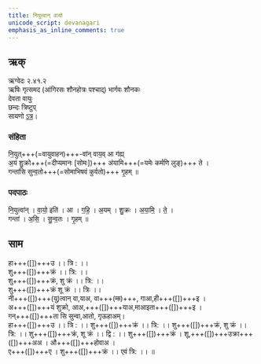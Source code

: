 ```yaml
---
title: नियुत्वान् वायो
unicode_script: devanagari  
emphasis_as_inline_comments: true
---   
```


## ऋक्
ऋग्वेदः  २.४१.२  
ऋषिः  गृत्समद (आंगिरसः शौनहोत्रः पश्चाद्) भार्गवः शौनकः  
देवता  वायुः  
छन्दः  त्रिष्टुप्  
सायणो [ऽत्र](http://192.155.224.66/stage/rigveda-samhita/describe/rikMandala/002.041.002)।

### संहिता
नि॒युत्+++(=वायुवाहन)+++-वा॑न् वाय॒व् आ ग॑ह्य्  
अ॒यं शु॒क्रो+++(=दीप्यमानः [सोमः])+++ अ॑यामि+++(=यमेः कर्मणि लुङ्)+++ ते ।  
गन्ता॑सि सुन्व॒तो+++(=सोमाभिषवं कुर्वतो)+++ गृ॒हम् ॥

### पदपाठः
नि॒युत्वा॑न् । वा॒यो॒ इति॑ । आ । ग॒हि॒ । अ॒यम् । शु॒क्रः । अ॒या॒मि॒ । ते॒ ।  
गन्ता॑ । अ॒सि॒ । सु॒न्व॒तः । गृ॒हम् ॥

## साम
हा+++([])+++उ ।। त्रि : ।।  
शु+++([])+++क्रं ।। त्रि: ।।  
शु+++([])+++क्रं, शु क्रं ।। त्रि: ।।  
शु+++([])+++क्रं शू क्रं ।। त्रिः ।।  
नी+++([])+++(यु)त्वान् वा,याअ, वा+++(~~मा~~)+++, गाआ,ही+++([])+++इ ।  
अ+++([])+++यं शुक्रो, आअ,+++([])+++याअ,माआइता+++([])+++इ ।  
गन्+++([])+++ता सि सुन्वा,आतो, गृऊहाअम्।  
हा+++([])+++उ ।। त्रि : ।। 
शु+++([])+++क्रं ।। त्रि: ।। 
शु+++([])+++क्रं,  शु क्रं ।। त्रि: ।। 
शु+++([])+++क्रं, शू क्रं ।। द्वि : ।। शु+++([])+++क्रं । 
शू,+++([])+++उक्रा+++([])+++अअ । औ+++([])+++होवाअ ।  
ए+++([])+++ए । शु+++([])+++क्रं ।। एवं  त्रि: ।। ॥